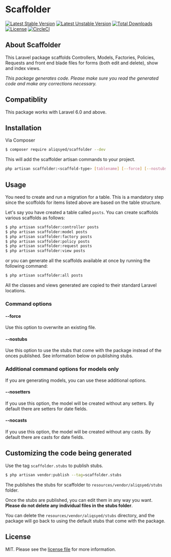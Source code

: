 # Scaffolder

[![Latest Stable Version](https://poser.pugx.org/aliqsyed/scaffolder/v/stable)](https://packagist.org/packages/aliqsyed/scaffolder)
[![Latest Unstable Version](https://poser.pugx.org/aliqsyed/scaffolder/v/unstable)](https://packagist.org/packages/aliqsyed/scaffolder)
[![Total Downloads](https://poser.pugx.org/aliqsyed/scaffolder/downloads)](https://packagist.org/packages/aliqsyed/scaffolder)
[![License](https://poser.pugx.org/aliqsyed/scaffolder/license)](https://packagist.org/packages/aliqsyed/scaffolder)
[![CircleCI](https://img.shields.io/circleci/build/gh/aliqsyed/scaffolder)](https://circleci.com/gh/aliqsyed/scaffolder)

## About Scaffolder

This Laravel package scaffolds Controllers, Models, Factories, Policies, Requests and front end blade files for forms (both edit and delete), show and index views.

_This package generates code. Please make sure you read the generated code and make any corrections necessary._

## Compatiblity

This package works with Laravel 6.0 and above.

## Installation

Via Composer

```bash
$ composer require aliqsyed/scaffolder --dev
```

This will add the scaffolder artisan commands to your project.

```bash
php artisan scaffolder:<scaffold-type> [tablename] [--force] [--nostubs]
```

## Usage

You need to create and run a migration for a table. This is a mandatory step since the scoffolds for items listed above are based on the table structure.

Let's say you have created a table called `posts`. You can create scaffolds various scaffolds as follows:

```bash
$ php artisan scaffolder:controller posts
$ php artisan scaffolder:model posts
$ php artisan scaffolder:factory posts
$ php artisan scaffolder:policy posts
$ php artisan scaffolder:request posts
$ php artisan scaffolder:view posts
```

or you can generate all the scaffolds available at once by running the following command:

```bash
$ php artisan scaffolder:all posts
```

All the classes and views generated are copied to their standard Laravel locations.

### Command options

#### --force

Use this option to overwrite an existing file.

#### --nostubs

Use this option to use the stubs that come with the package instead of the onces published. See information below on publishing stubs.

### Additional command options for models only

If you are generating models, you can use these additional options.

#### --nosetters

If you use this option, the model will be created without any setters. By default there are setters for date fields.

#### --nocasts

If you use this option, the model will be created without any casts. By default there are casts for date fields.

## Customizing the code being generated

Use the tag `scaffolder.stubs` to publish stubs.

```bash
$ php artisan vendor:publish --tag=scaffolder.stubs
```

The publishes the stubs for scaffolder to `resources/vendor/aliqsyed/stubs` folder.

Once the stubs are published, you can edit them in any way you want. **Please do not delete any individual files in the stubs folder**.

You can delete the `resources/vendor/aliqsyed/stubs` directory, and the package will go back to using the default stubs that come with the package.

## License

MIT. Please see the [license file](license.md) for more information.
